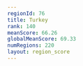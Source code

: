 ```yaml
---
regionId: 76
title: Turkey
rank: 140
meanScore: 66.26
globalMeanScore: 69.33
numRegions: 220
layout: region_score
---
```

